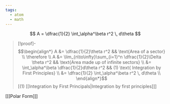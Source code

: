 ```yaml
---
tags:
  - atom
  - math
---
```

$$ A = \dfrac{1}{2} \int_\alpha^\beta r^2 \, d\theta $$
> [!proof]-
> $$\begin{align*}
> 	A &= \dfrac{1}{2}\theta r^2  && \text{Area of a sector} \\
> 	\therefore \\
> 	A &= \lim_{n\to\infty}\sum_{i=1}^n \dfrac{1}{2}\Delta \theta r^2 && \text{Area made up of infinite sectors} \\
> 	&= \int_\alpha^\beta \dfrac{1}{2}d\theta r^2 && (1) \text{ Integration by First Principles} \\
> 	&= \dfrac{1}{2} \int_\alpha^\beta r^2 \, d\theta \\
> \end{align*}$$
> \[$(1)$ [[Integration by First Principals|Integration by first principles]]\]

\[[[Polar Form]]\]
